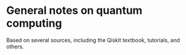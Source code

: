 # General notes on quantum computing

Based on several sources, including the Qiskit textbook, tutorials, and others.
